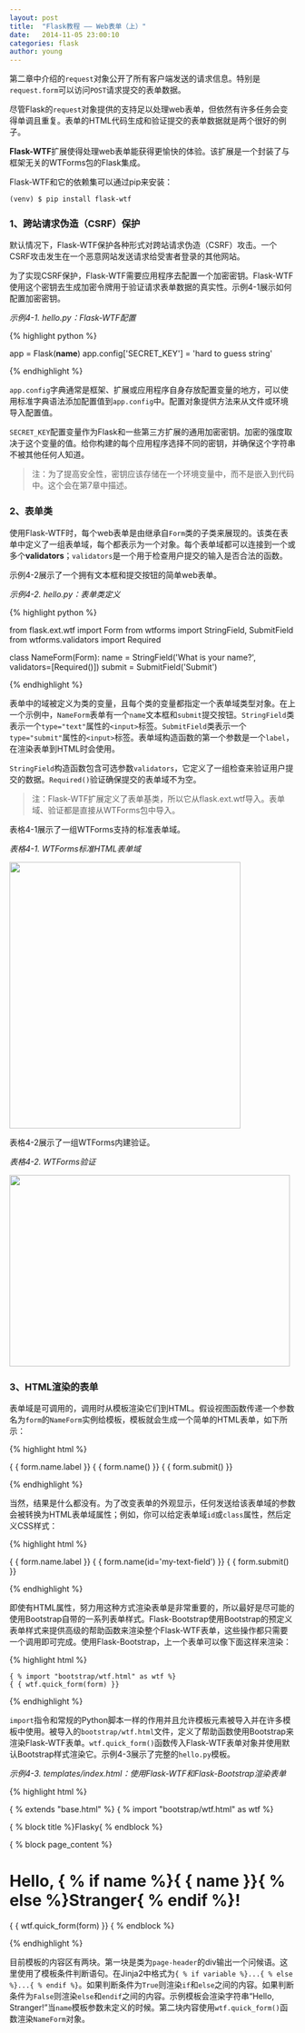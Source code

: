 ```yaml
---
layout: post
title:  "Flask教程 —— Web表单（上）"
date:   2014-11-05 23:00:10
categories: flask
author: young
---
```


第二章中介绍的`request`对象公开了所有客户端发送的请求信息。特别是`request.form`可以访问`POST`请求提交的表单数据。

尽管Flask的`request`对象提供的支持足以处理web表单，但依然有许多任务会变得单调且重复。表单的HTML代码生成和验证提交的表单数据就是两个很好的例子。

**Flask-WTF**扩展使得处理web表单能获得更愉快的体验。该扩展是一个封装了与框架无关的WTForms包的Flask集成。

Flask-WTF和它的依赖集可以通过pip来安装：

    (venv) $ pip install flask-wtf

### 1、跨站请求伪造（CSRF）保护

默认情况下，Flask-WTF保护各种形式对跨站请求伪造（CSRF）攻击。一个CSRF攻击发生在一个恶意网站发送请求给受害者登录的其他网站。

为了实现CSRF保护，Flask-WTF需要应用程序去配置一个加密密钥。Flask-WTF使用这个密钥去生成加密令牌用于验证请求表单数据的真实性。示例4-1展示如何配置加密密钥。

_示例4-1. hello.py：Flask-WTF配置_

{% highlight python %}

app = Flask(__name__)
app.config['SECRET_KEY'] = 'hard to guess string'

{% endhighlight %}

`app.config`字典通常是框架、扩展或应用程序自身存放配置变量的地方，可以使用标准字典语法添加配置值到`app.config`中。配置对象提供方法来从文件或环境导入配置值。

`SECRET_KEY`配置变量作为Flask和一些第三方扩展的通用加密密钥。加密的强度取决于这个变量的值。给你构建的每个应用程序选择不同的密钥，并确保这个字符串不被其他任何人知道。

>注：为了提高安全性，密钥应该存储在一个环境变量中，而不是嵌入到代码中。这个会在第7章中描述。

### 2、表单类

使用Flask-WTF时，每个web表单是由继承自`Form`类的子类来展现的。该类在表单中定义了一组表单域，每个都表示为一个对象。每个表单域都可以连接到一个或多个**validators**；`validators`是一个用于检查用户提交的输入是否合法的函数。

示例4-2展示了一个拥有文本框和提交按钮的简单web表单。

_示例4-2. hello.py：表单类定义_

{% highlight python %}

from flask.ext.wtf import Form
from wtforms import StringField, SubmitField 
from wtforms.validators import Required

class NameForm(Form):
    name = StringField('What is your name?', validators=[Required()]) 
    submit = SubmitField('Submit')

{% endhighlight %}

表单中的域被定义为类的变量，且每个类的变量都指定一个表单域类型对象。在上一个示例中，`NameForm`表单有一个`name`文本框和`submit`提交按钮。`StringField`类表示一个`type="text"`属性的`<input>`标签。`SubmitField`类表示一个`type="submit"`属性的`<input>`标签。表单域构造函数的第一个参数是一个`label`，在渲染表单到HTML时会使用。

`StringField`构造函数包含可选参数`validators`，它定义了一组检查来验证用户提交的数据。`Required()`验证确保提交的表单域不为空。

>注：Flask-WTF扩展定义了表单基类，所以它从flask.ext.wtf导入。表单域、验证都是直接从WTForms包中导入。

表格4-1展示了一组WTForms支持的标准表单域。

_表格4-1. WTForms标准HTML表单域_

<img style="width:407px; height:469px;" src="http://young-py.github.io/imgs/flask4-01.png">

表格4-2展示了一组WTForms内建验证。

_表格4-2. WTForms验证_

<img style="width:494px; height:337px;" src="http://young-py.github.io/imgs/flask4-02.png">

### 3、HTML渲染的表单

表单域是可调用的，调用时从模板渲染它们到HTML。假设视图函数传递一个参数名为`form`的`NameForm`实例给模板，模板就会生成一个简单的HTML表单，如下所示：
    
{% highlight html %}

<form method="POST">
    { { form.name.label }} { { form.name() }} 
    { { form.submit() }}
</form>

{% endhighlight %}

当然，结果是什么都没有。为了改变表单的外观显示，任何发送给该表单域的参数会被转换为HTML表单域属性；例如，你可以给定表单域`id`或`class`属性，然后定义CSS样式：

{% highlight html %}

<form method="POST">
    { { form.name.label }} { { form.name(id='my-text-field') }} 
    { { form.submit() }}
</form>

{% endhighlight %}

即使有HTML属性，努力用这种方式渲染表单是非常重要的，所以最好是尽可能的使用Bootstrap自带的一系列表单样式。Flask-Bootstrap使用Bootstrap的预定义表单样式来提供高级的帮助函数来渲染整个Flask-WTF表单，这些操作都只需要一个调用即可完成。使用Flask-Bootstrap，上一个表单可以像下面这样来渲染：

{% highlight html %}

    { % import "bootstrap/wtf.html" as wtf %}
    { { wtf.quick_form(form) }}

{% endhighlight %}

`import`指令和常规的Python脚本一样的作用并且允许模板元素被导入并在许多模板中使用。被导入的`bootstrap/wtf.html`文件，定义了帮助函数使用Bootstrap来渲染Flask-WTF表单。`wtf.quick_form()`函数传入Flask-WTF表单对象并使用默认Bootstrap样式渲染它。示例4-3展示了完整的`hello.py`模板。

_示例4-3. templates/index.html：使用Flask-WTF和Flask-Bootstrap渲染表单_

{% highlight html %}

{ % extends "base.html" %}
{ % import "bootstrap/wtf.html" as wtf %}

{ % block title %}Flasky{ % endblock %}

{ % block page_content %}
<div class="page-header">
    <h1>Hello, { % if name %}{ { name }}{ % else %}Stranger{ % endif %}!</h1>
</div>
{ { wtf.quick_form(form) }}
{ % endblock %}

{% endhighlight %}

目前模板的内容区有两块。第一块是类为`page-header`的div输出一个问候语。这里使用了模板条件判断语句。在Jinja2中格式为`{ % if variable %}...{ % else %}...{ % endif %}`。如果判断条件为`True`则渲染`if`和`else`之间的内容。如果判断条件为`False`则渲染`else`和`endif`之间的内容。示例模板会渲染字符串“Hello, Stranger!”当`name`模板参数未定义的时候。第二块内容使用`wtf.quick_form()`函数渲染`NameForm`对象。



























